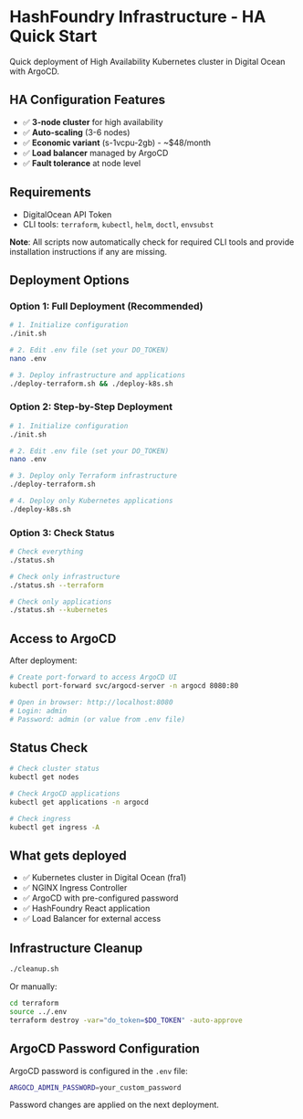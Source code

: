 # HashFoundry Infrastructure - HA Quick Start

Quick deployment of High Availability Kubernetes cluster in Digital Ocean with ArgoCD.

## HA Configuration Features

- ✅ **3-node cluster** for high availability
- ✅ **Auto-scaling** (3-6 nodes)
- ✅ **Economic variant** (s-1vcpu-2gb) - ~$48/month
- ✅ **Load balancer** managed by ArgoCD
- ✅ **Fault tolerance** at node level

## Requirements

- DigitalOcean API Token
- CLI tools: `terraform`, `kubectl`, `helm`, `doctl`, `envsubst`

**Note**: All scripts now automatically check for required CLI tools and provide installation instructions if any are missing.

## Deployment Options

### Option 1: Full Deployment (Recommended)
```bash
# 1. Initialize configuration
./init.sh

# 2. Edit .env file (set your DO_TOKEN)
nano .env

# 3. Deploy infrastructure and applications
./deploy-terraform.sh && ./deploy-k8s.sh
```

### Option 2: Step-by-Step Deployment
```bash
# 1. Initialize configuration
./init.sh

# 2. Edit .env file (set your DO_TOKEN)
nano .env

# 3. Deploy only Terraform infrastructure
./deploy-terraform.sh

# 4. Deploy only Kubernetes applications
./deploy-k8s.sh
```

### Option 3: Check Status
```bash
# Check everything
./status.sh

# Check only infrastructure
./status.sh --terraform

# Check only applications
./status.sh --kubernetes
```

## Access to ArgoCD

After deployment:

```bash
# Create port-forward to access ArgoCD UI
kubectl port-forward svc/argocd-server -n argocd 8080:80

# Open in browser: http://localhost:8080
# Login: admin
# Password: admin (or value from .env file)
```

## Status Check

```bash
# Check cluster status
kubectl get nodes

# Check ArgoCD applications
kubectl get applications -n argocd

# Check ingress
kubectl get ingress -A
```

## What gets deployed

- ✅ Kubernetes cluster in Digital Ocean (fra1)
- ✅ NGINX Ingress Controller
- ✅ ArgoCD with pre-configured password
- ✅ HashFoundry React application
- ✅ Load Balancer for external access

## Infrastructure Cleanup

```bash
./cleanup.sh
```

Or manually:

```bash
cd terraform
source ../.env
terraform destroy -var="do_token=$DO_TOKEN" -auto-approve
```

## ArgoCD Password Configuration

ArgoCD password is configured in the `.env` file:

```bash
ARGOCD_ADMIN_PASSWORD=your_custom_password
```

Password changes are applied on the next deployment.
